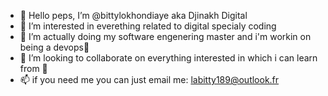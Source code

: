 - 👋 Hello peps, I’m @bittylokhondiaye aka Djinakh Digital
- 👀 I’m interested in everething related to digital specialy coding
- 🌱 I’m actually doing my software engenering master and i'm workin on being a devops💞️ 
- 💞️ I’m looking to collaborate on everything interested in which i can learn from 👀
- 📫 if you need me you can just email me: labitty189@outlook.fr

<!---
bittylokhondiaye/bittylokhondiaye is a ✨ special ✨ repository because its `README.md` (this file) appears on your GitHub profile.
You can click the Preview link to take a look at your changes.
--->
